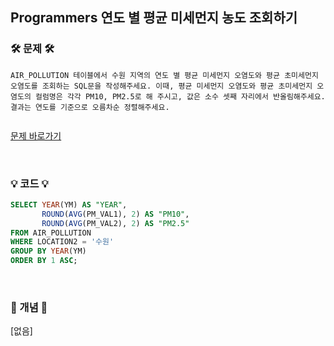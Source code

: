 ## Programmers 연도 별 평균 미세먼지 농도 조회하기

### 🛠️ 문제 🛠️

```
AIR_POLLUTION 테이블에서 수원 지역의 연도 별 평균 미세먼지 오염도와 평균 초미세먼지 오염도를 조회하는 SQL문을 작성해주세요. 이때, 평균 미세먼지 오염도와 평균 초미세먼지 오염도의 컬럼명은 각각 PM10, PM2.5로 해 주시고, 값은 소수 셋째 자리에서 반올림해주세요.
결과는 연도를 기준으로 오름차순 정렬해주세요.


```

[문제 바로가기](https://school.programmers.co.kr/learn/courses/30/lessons/284530)

<br/>

### 💡 코드 💡

```sql
SELECT YEAR(YM) AS "YEAR", 
       ROUND(AVG(PM_VAL1), 2) AS "PM10", 
       ROUND(AVG(PM_VAL2), 2) AS "PM2.5"
FROM AIR_POLLUTION
WHERE LOCATION2 = '수원'
GROUP BY YEAR(YM) 
ORDER BY 1 ASC;

```

<br/>

### 📙 개념 📙

[없음]
